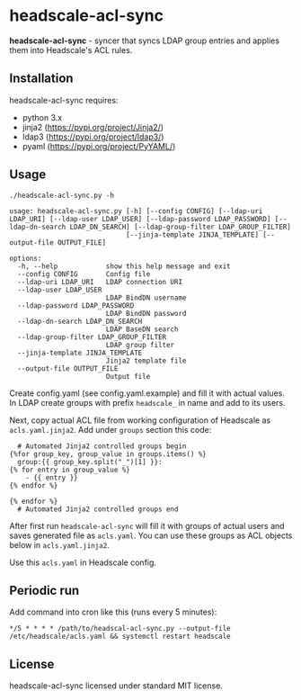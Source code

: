 headscale-acl-sync
==================

**headscale-acl-sync** - syncer that syncs LDAP group entries and applies them
into Headscale's ACL rules.

Installation
------------

headscale-acl-sync requires:

* python 3.x
* jinja2 (https://pypi.org/project/Jinja2/)
* ldap3 (https://pypi.org/project/ldap3/)
* pyaml (https://pypi.org/project/PyYAML/)

Usage
-----

```
./headscale-acl-sync.py -h

usage: headscale-acl-sync.py [-h] [--config CONFIG] [--ldap-uri LDAP_URI] [--ldap-user LDAP_USER] [--ldap-password LDAP_PASSWORD] [--ldap-dn-search LDAP_DN_SEARCH] [--ldap-group-filter LDAP_GROUP_FILTER]
                             [--jinja-template JINJA_TEMPLATE] [--output-file OUTPUT_FILE]

options:
  -h, --help            show this help message and exit
  --config CONFIG       Config file
  --ldap-uri LDAP_URI   LDAP connection URI
  --ldap-user LDAP_USER
                        LDAP BindDN username
  --ldap-password LDAP_PASSWORD
                        LDAP BindDN password
  --ldap-dn-search LDAP_DN_SEARCH
                        LDAP BaseDN search
  --ldap-group-filter LDAP_GROUP_FILTER
                        LDAP group filter
  --jinja-template JINJA_TEMPLATE
                        Jinja2 template file
  --output-file OUTPUT_FILE
                        Output file

```

Create config.yaml (see config.yaml.example) and fill it with actual values.
In LDAP create groups with prefix `headscale_` in name and add to its users.

Next, copy actual ACL file from working configuration of Headscale as
`acls.yaml.jinja2`. Add under `groups` section this code:

```
  # Automated Jinja2 controlled groups begin
{%for group_key, group_value in groups.items() %}
  group:{{ group_key.split("_")[1] }}:
{% for entry in group_value %}
    - {{ entry }}
{% endfor %}

{% endfor %}
  # Automated Jinja2 controlled groups end
```

After first run `headscale-acl-sync` will fill it with groups of actual users
and saves generated file as `acls.yaml`. You can use these groups as ACL
objects below in `acls.yaml.jinja2`.

Use this `acls.yaml` in Headscale config.

Periodic run
------------

Add command into cron like this (runs every 5 minutes):

```
*/5 * * * * /path/to/headscal-acl-sync.py --output-file /etc/headscale/acls.yaml && systemctl restart headscale
```

License
-------

headscale-acl-sync licensed under standard MIT license.
